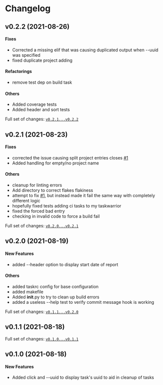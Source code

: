 # Changelog

## v0.2.2 (2021-08-26)

#### Fixes

* Corrected a missing elif that was causing duplicated output when --uuid was specified
* fixed duplicate project adding
#### Refactorings

* remove test dep on build task
#### Others

* Added coverage tests
* Added header and sort tests

Full set of changes: [`v0.2.1...v0.2.2`](https://git.admin.franklin.edu/kellya/task-status/compare/v0.2.1...v0.2.2)

## v0.2.1 (2021-08-23)

#### Fixes

* corrected the issue causing split project entries closes [#1](https://git.admin.franklin.edu/kellya/task-status/issues/1)
* Added handling for empty/no project name
#### Others

* cleanup for linting errors
* Add directory to correct flakes flakiness
* attempt to fix [#1](https://git.admin.franklin.edu/kellya/task-status/issues/1), but instead made it fail the same way with completely different logic
* hopefully fixed tests adding ci tasks to my taskwarrior
* fixed the forced bad entry
* checking in invalid code to force a build fail

Full set of changes: [`v0.2.0...v0.2.1`](https://git.admin.franklin.edu/kellya/task-status/compare/v0.2.0...v0.2.1)

## v0.2.0 (2021-08-19)

#### New Features

* added --header option to display start date of report
#### Others

* added taskrc config for base configuration
* added makefile
* Added __init__.py to try to clean up build errors
* added a useless --help test to verify commit message hook is working

Full set of changes: [`v0.1.1...v0.2.0`](https://git.admin.franklin.edu/kellya/task-status/compare/v0.1.1...v0.2.0)

## v0.1.1 (2021-08-18)


Full set of changes: [`v0.1.0...v0.1.1`](https://git.admin.franklin.edu/kellya/task-status/compare/v0.1.0...v0.1.1)

## v0.1.0 (2021-08-18)

#### New Features

* Added click and --uuid to display task's uuid to aid in cleanup of tasks
